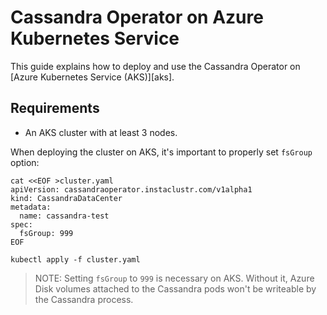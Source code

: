# Cassandra Operator on Azure Kubernetes Service

This guide explains how to deploy and use the Cassandra Operator on [Azure Kubernetes Service (AKS)][aks].

## Requirements

- An AKS cluster with at least 3 nodes.


When deploying the cluster on AKS, it's important to properly set `fsGroup` option:
```
cat <<EOF >cluster.yaml
apiVersion: cassandraoperator.instaclustr.com/v1alpha1
kind: CassandraDataCenter
metadata:
  name: cassandra-test
spec:
  fsGroup: 999
EOF

kubectl apply -f cluster.yaml
```

>NOTE: Setting `fsGroup` to `999` is necessary on AKS. Without it, Azure Disk volumes attached to
>the Cassandra pods won't be writeable by the Cassandra process.

